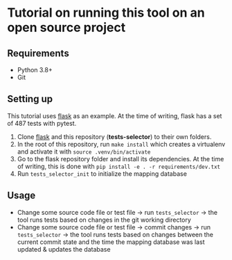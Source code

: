 # Tutorial on running this tool on an open source project

## Requirements

* Python 3.8+
* Git

## Setting up

This tutorial uses [flask](https://github.com/pallets/flask) as an example. At the time of writing, flask has a set of 487 tests with pytest.

1. Clone [flask](https://github.com/pallets/flask) and this repository (**tests-selector**) to their own folders.
2. In the root of this repository, run `make install` which creates a virtualenv and activate it with `source .venv/bin/activate`
3. Go to the flask repository folder and install its dependencies. At the time of writing, this is done with `pip install -e . -r requirements/dev.txt`
4. Run `tests_selector_init` to initialize the mapping database

## Usage

* Change some source code file or test file -> run `tests_selector` -> the tool runs tests based on changes in the git working directory
* Change some source code file or test file -> commit changes -> run `tests_selector` -> the tool runs tests based on changes between the current commit state and the time the mapping database was last updated & updates the database
